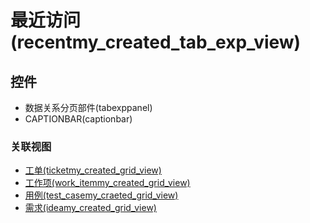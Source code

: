 # 最近访问(recentmy_created_tab_exp_view)  <!-- {docsify-ignore-all} -->




<el-skeleton style="width:60%">
	<template #template>
		<div style="padding-bottom: 5px;">
			<div style="height:40px;display: flex;align-items: center;justify-content: space-between;">
				<el-skeleton style="width:250px;">
					<template #template>
						<el-tooltip content="分页栏">
							<div style="display: flex;align-items: center;justify-content:end">
								<el-skeleton-item variant="text" style="height:40px;width:80px"></el-skeleton-item>
								<el-skeleton-item variant="text" style="margin-left: 10px;height:40px;width:80px"></el-skeleton-item>
								<el-skeleton-item variant="text" style="margin-left: 10px;height:40px;width:80px"></el-skeleton-item>
							</div>
						</el-tooltip>
					</template>
				</el-skeleton>
			</div>
		</div>
		<el-tooltip content="导航区占位">
			<el-skeleton-item variant="p" style="height:300px"></el-skeleton-item>
		</el-tooltip>
	</template>
</el-skeleton>


## 控件
  * 数据关系分页部件(tabexppanel)
  * CAPTIONBAR(captionbar)


### 关联视图
  * [工单(ticketmy_created_grid_view)](app/view/ticketmy_created_grid_view)
  * [工作项(work_itemmy_created_grid_view)](app/view/work_itemmy_created_grid_view)
  * [用例(test_casemy_craeted_grid_view)](app/view/test_casemy_craeted_grid_view)
  * [需求(ideamy_created_grid_view)](app/view/ideamy_created_grid_view)

<script>
 const { createApp } = Vue
  createApp({
    data() {
      return {
        message: '!'
      }
    }
  }).use(ElementPlus).mount('#app')
</script>